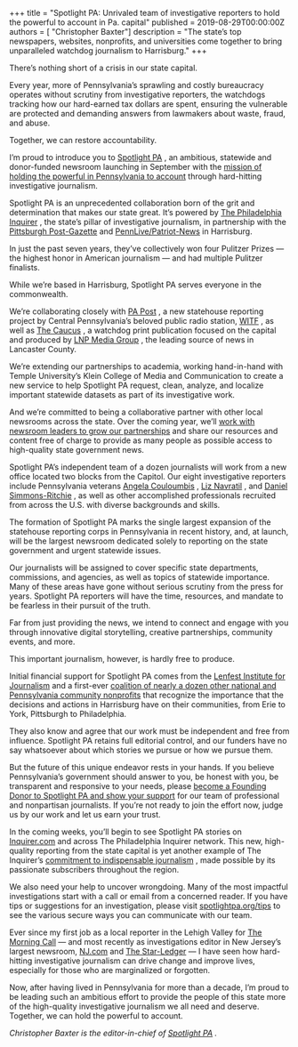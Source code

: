 +++
title = "Spotlight PA: Unrivaled team of investigative reporters to hold the powerful to account in Pa. capital"
published = 2019-08-29T00:00:00Z
authors = [ "Christopher Baxter"]
description = "The state’s top newspapers, websites, nonprofits, and universities come together to bring unparalleled watchdog journalism to Harrisburg."
+++

There’s nothing short of a crisis in our state capital.

Every year, more of Pennsylvania’s sprawling and costly bureaucracy operates without scrutiny from investigative reporters, the watchdogs tracking how our hard-earned tax dollars are spent, ensuring the vulnerable are protected and demanding answers from lawmakers about waste, fraud, and abuse.

Together, we can restore accountability.

I’m proud to introduce you to [Spotlight PA](https://www.spotlightpa.org/) , an ambitious, statewide and donor-funded newsroom launching in September with the [mission of holding the powerful in Pennsylvania to account](https://www.spotlightpa.org/about/) through hard-hitting investigative journalism.


Spotlight PA is an unprecedented collaboration born of the grit and determination that makes our state great. It’s powered by [The Philadelphia Inquirer](https://www.inquirer.com/) , the state’s pillar of investigative journalism, in partnership with the [Pittsburgh Post-Gazette](https://www.post-gazette.com/) and [PennLive/Patriot-News](https://www.pennlive.com/) in Harrisburg.

In just the past seven years, they’ve collectively won four Pulitzer Prizes — the highest honor in American journalism — and had multiple Pulitzer finalists.

While we’re based in Harrisburg, Spotlight PA serves everyone in the commonwealth.

We’re collaborating closely with [PA Post](https://www.papost.org/) , a new statehouse reporting project by Central Pennsylvania’s beloved public radio station, [WITF](https://www.witf.org/) , as well as [The Caucus](http://caucuspa.com/) , a watchdog print publication focused on the capital and produced by [LNP Media Group](https://lnpmediagroup.com/) , the leading source of news in Lancaster County.

We’re extending our partnerships to academia, working hand-in-hand with Temple University’s Klein College of Media and Communication to create a new service to help Spotlight PA request, clean, analyze, and localize important statewide datasets as part of its investigative work.

And we’re committed to being a collaborative partner with other local newsrooms across the state. Over the coming year, we’ll [work with newsroom leaders to grow our partnerships](https://www.spotlightpa.org/contact/) and share our resources and content free of charge to provide as many people as possible access to high-quality state government news.

Spotlight PA’s independent team of a dozen journalists will work from a new office located two blocks from the Capitol. Our eight investigative reporters include Pennsylvania veterans [Angela Couloumbis](https://www.inquirer.com/author/couloumbis_angela/) , [Liz Navratil](https://www.inquirer.com/author/navratil_liz/) , and [Daniel Simmons-Ritchie](https://papost.org/author/daniel-simmons-ritchie/) , as well as other accomplished professionals recruited from across the U.S. with diverse backgrounds and skills.

The formation of Spotlight PA marks the single largest expansion of the statehouse reporting corps in Pennsylvania in recent history, and, at launch, will be the largest newsroom dedicated solely to reporting on the state government and urgent statewide issues.

Our journalists will be assigned to cover specific state departments, commissions, and agencies, as well as topics of statewide importance. Many of these areas have gone without serious scrutiny from the press for years. Spotlight PA reporters will have the time, resources, and mandate to be fearless in their pursuit of the truth.

Far from just providing the news, we intend to connect and engage with you through innovative digital storytelling, creative partnerships, community events, and more.

This important journalism, however, is hardly free to produce.

Initial financial support for Spotlight PA comes from the [Lenfest Institute for Journalism](https://www.lenfestinstitute.org/) and a first-ever [coalition of nearly a dozen other national and Pennsylvania community nonprofits](https://www.spotlightpa.org/support/) that recognize the importance that the decisions and actions in Harrisburg have on their communities, from Erie to York, Pittsburgh to Philadelphia.

They also know and agree that our work must be independent and free from influence. Spotlight PA retains full editorial control, and our funders have no say whatsoever about which stories we pursue or how we pursue them.

But the future of this unique endeavor rests in your hands. If you believe Pennsylvania’s government should answer to you, be honest with you, be transparent and responsive to your needs, please [become a Founding Donor to Spotlight PA and show your support](https://www.spotlightpa.org/donate) for our team of professional and nonpartisan journalists. If you’re not ready to join the effort now, judge us by our work and let us earn your trust.

In the coming weeks, you’ll begin to see Spotlight PA stories on [Inquirer.com](http://inquirer.com/) and across The Philadelphia Inquirer network. This new, high-quality reporting from the state capital is yet another example of The Inquirer’s [commitment to indispensable journalism](https://www.inquirer.com/about/a/philadelphia-inquirer-local-news-journalism-20190331.html) , made possible by its passionate subscribers throughout the region.

We also need your help to uncover wrongdoing. Many of the most impactful investigations start with a call or email from a concerned reader. If you have tips or suggestions for an investigation, please visit [spotlightpa.org/tips](http://spotlightpa.org/tips) to see the various secure ways you can communicate with our team.

Ever since my first job as a local reporter in the Lehigh Valley for [The Morning Call](https://www.mcall.com/) — and most recently as investigations editor in New Jersey’s largest newsroom, [NJ.com](http://nj.com/) and [The Star-Ledger](https://www.nj.com/starledger/) — I have seen how hard-hitting investigative journalism can drive change and improve lives, especially for those who are marginalized or forgotten.

Now, after having lived in Pennsylvania for more than a decade, I’m proud to be leading such an ambitious effort to provide the people of this state more of the high-quality investigative journalism we all need and deserve. Together, we can hold the powerful to account.

_Christopher Baxter is the editor-in-chief of_ [_Spotlight PA_](https://www.spotlightpa.org/) _._
